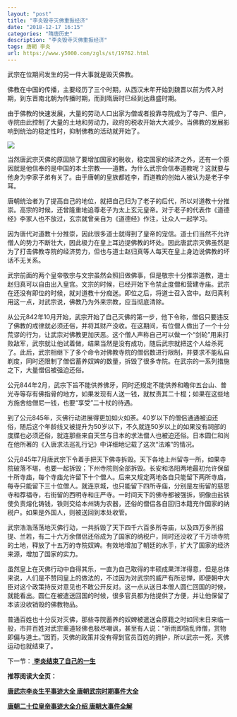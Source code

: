 ```yaml
---
layout: "post"
title: "李炎毁寺灭佛重振经济"
date: "2018-12-17 16:15"
categories: "隋唐历史"
description: "李炎毁寺灭佛重振经济"
tags: 唐朝 李炎
url: https://www.y5000.com/zgls/st/19762.html
---
```






武宗在位期间发生的另一件大事就是毁灭佛教。

佛教在中国的传播，主要经历了三个时期，从西汉末年开始到魏晋以前为传入时期，到东晋南北朝为传播时期，而到隋唐时巳经到达鼎盛时期。

由于佛教的快速发展，大量的劳动人口出家为僧或者投靠寺院成为了寺户、佃户，寺院由此控制了大量的土地和劳动力，政府的税收开始大大减少。当佛教的发展影响到统治的稳定性时，抑制佛教的活动就开始了。

![](https://img.y5000.com/uploads/allimg/170426/8-1F426100635D3.jpg)

当然唐武宗灭佛的原因除了要增加国家的税收，稳定国家的经济之外，还有一个原因就是他信奉的是中国的本土宗教——道教。为什么武宗会信奉道教呢？这就要与他身为李家子弟有关了。由于唐朝的皇族都姓李，而道教的创始人被认为是老子李耳。

唐朝统治者为了提高自己的地位，就把自己归为了老子的后代，所以对道教十分推崇。高宗的时候，还曾隆重地追尊老子为太上玄元皇帝。对于老子的代表作《道德经》李家人也不放过，玄宗就曾亲自为《道德经》作注，让众人一起学习。

因为唐代对道教十分推崇，因此很多道士就得到了皇帝的宠信。道士们当然不允许僧人的势力不断壮大，因此极力在皇上耳边提佛教的坏处。因此唐武宗灭佛虽然是为了打击佛教寺院的经济势力，但也与道士赵归真等人每天在皇上身边说佛教的坏话不无关系。

武宗前面的两个皇帝敬宗与文宗虽然会照旧做佛事，但是敬宗十分推崇道教，道士赵归真可以自由出入皇宫。文宗的时候，已经开始下令禁止度僧和营建寺庙。武宗在还没有即位的时候，就对道教十分痴迷。即位之后，将道士召入宫中。赵归真利用这一点，对武宗说，佛教乃为外来宗教，应当彻底清除。

从公元842年10月开始，武宗开始了自己灭佛的第一步，他下令称，僧侣只要违反了佛教的戒律就必须还俗，并将其财产没收。在这期间，有位僧人做出了一个十分荒谬的行为，让武宗对佛教更加厌恶。这个僧人声称自己可以做一个“剑轮”用来打败敌军，武宗就让他试着做，结果当然是没有成功，随后武宗就把这个人给杀死了。此后，武宗相继下了多个命令对佛教寺院的僧侣数进行限制，并要求不能私自剃度，同时还限制了僧侣蓄养奴婢的数量，拆毁了很多寺院。在武宗的一系列措施之下，大量僧侣被强迫还俗。

公元844年2月，武宗下旨不能供养佛牙，同时还规定不能供养和瞻仰五台山、普光寺等存有佛指骨的地方，如果发现有人送一钱，就杖责其二十棍；如果在这些地方施舍给僧尼一钱，也要“享受”二十杖的待遇。

到了公元845年，灭佛行动进展得更加如火如荼。40岁以下的僧侣通通被迫还俗，随后这个年龄线又被提升为50岁以下，不久就连50岁以上的如果没有祠部的度牒也必须还俗，就连那些来自天竺与日本的求法僧人也被迫还俗。日本圆仁和尚在他所著的《入唐求法巡礼行记》中详细地记载了这次“法难”的情况。

公元845年7月唐武宗下令着手把天下佛寺拆毁。天下各地上州留寺一所，如果寺院破落不堪，也要一起拆毁；下州寺院则全部拆毁。长安和洛阳两地最初允许保留十所寺庙，每个寺庙允许留下十个僧人。后来又规定两地各自只能留下两所寺庙，每寺只能留下三十位僧人。就连京城，也只能留下四所寺庙，分别是左街留的慈恩寺和荐福寺，右街留的西明寺和庄严寺。一时间天下的佛寺都被强拆，铜像由盐铁使负责熔化铸钱，铁则交给本州铸为农器，还俗的僧侣各自回归本籍充作国家的纳税户。如果是外国人，则被送回到本处收管。

武宗浩浩荡荡地灭佛行动，一共拆毁了天下四千六百多所寺庙，以及四万多所招提、兰若，有二十六万余僧侣还俗成为了国家的纳税户，同时还没收了千万顷寺院的土地，释放了十五万的寺院奴婢。有效地增加了朝廷的水手，扩大了国家的经济来源，增加了国家的实力。

虽然皇上在灭佛行动中自得其乐，一直为自己取得的丰硕成果洋洋得意，但是总体来说，人们是不赞同皇上的做法的，不过因为对武宗的威严有所忌惮，即便朝中大臣对这个政策持反对意见也不敢公开反对。这一点从送日本僧人圆仁回国的时候，就能看出。圆仁在被遣送回国的时候，很多官员都为他提供了方便，并让他保留了本该没收销毁的佛教物品。

普通百姓也十分反对灭佛，那些寺院蓄养的奴婢被遣送会原籍之时如同末日来临一般，市井百姓对武宗重道轻佛也极尽嘲讽，甚至有人说：“祈雨即恼乱师僧，赏物即偏与道土。”因而，灭佛的政策并没有得到官员百姓的拥护，所以武宗一死，灭佛运动也就结束了。

下一节：[ **李炎结束了自己的一生**](https://www.y5000.com/zgls/st/19763.html)

**推荐阅读大全页：**

[**唐武宗李炎生平事迹大全 唐朝武宗时期事件大全**](https://www.y5000.com/zgls/19765.html)

[**唐朝二十位皇帝事迹大全介绍 唐朝大事件全解**](https://www.y5000.com/zgls/st/19949.html)
